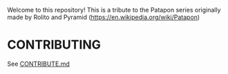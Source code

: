 Welcome to this repository!
This is a tribute to the Patapon series originally made by Rolito and Pyramid (https://en.wikipedia.org/wiki/Patapon)

# CONTRIBUTING
See [CONTRIBUTE.md](CONTRIBUTE.md)